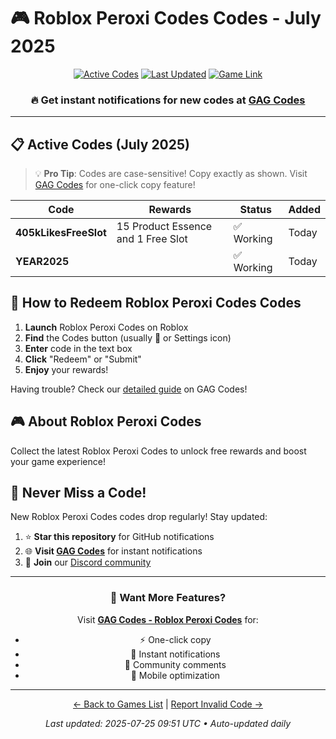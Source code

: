 # 🎮 Roblox Peroxi Codes Codes - July 2025

<div align="center">

[![Active Codes](https://img.shields.io/badge/Active%20Codes-2-brightgreen)](https://gagcodes.com/roblox/roblox-peroxide)
[![Last Updated](https://img.shields.io/badge/Last%20Updated-Today-orange)](https://gagcodes.com/roblox/roblox-peroxide)
[![Game Link](https://img.shields.io/badge/Play-Roblox%20Peroxi%20Codes-red)](https://www.roblox.com/games/)

### 🔥 **Get instant notifications for new codes at [GAG Codes](https://gagcodes.com/roblox/roblox-peroxide)**

</div>

---

## 📋 Active Codes (July 2025)

> 💡 **Pro Tip**: Codes are case-sensitive! Copy exactly as shown. Visit [GAG Codes](https://gagcodes.com/roblox/roblox-peroxide) for one-click copy feature!

| Code | Rewards | Status | Added |
|------|---------|--------|-------|
| **405kLikesFreeSlot** | 15 Product Essence and 1 Free Slot | ✅ Working | Today |
| **YEAR2025** |  | ✅ Working | Today |


## 📖 How to Redeem Roblox Peroxi Codes Codes

1. **Launch** Roblox Peroxi Codes on Roblox
2. **Find** the Codes button (usually 🎁 or Settings icon)
3. **Enter** code in the text box
4. **Click** "Redeem" or "Submit"
5. **Enjoy** your rewards!

Having trouble? Check our [detailed guide](https://gagcodes.com/roblox/roblox-peroxide#how-to-redeem) on GAG Codes!

## 🎮 About Roblox Peroxi Codes

Collect the latest Roblox Peroxi Codes to unlock free rewards and boost your game experience!

## 🔔 Never Miss a Code!

New Roblox Peroxi Codes codes drop regularly! Stay updated:

1. ⭐ **Star this repository** for GitHub notifications
2. 🌐 **Visit [GAG Codes](https://gagcodes.com/roblox/roblox-peroxide)** for instant notifications
3. 💬 **Join** our [Discord community](https://gagcodes.com/discord)

---

<div align="center">

### 🚀 Want More Features?

Visit [**GAG Codes - Roblox Peroxi Codes**](https://gagcodes.com/roblox/roblox-peroxide) for:
- ⚡ One-click copy
- 🔔 Instant notifications  
- 💬 Community comments
- 📱 Mobile optimization

---

[← Back to Games List](README.md) | [Report Invalid Code →](https://github.com/yourusername/roblox-codes-directory/issues)

*Last updated: 2025-07-25 09:51 UTC • Auto-updated daily*

</div>